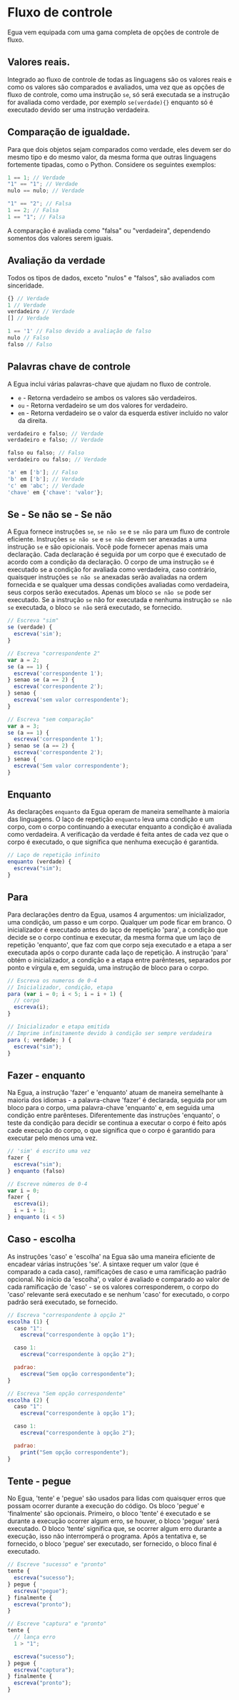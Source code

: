# Fluxo de controle

Egua vem equipada com uma gama completa de opções de controle de fluxo.

## Valores reais.

Integrado ao fluxo de controle de todas as linguagens são os valores reais e como os valores são comparados e avaliados, uma vez que as opções de fluxo de controle, como uma instrução `se`, só será executada se a instrução for avaliada como verdade, por exemplo `se(verdade){}` enquanto só é executado devido ser uma instrução verdadeira.

## Comparação de igualdade.

Para que dois objetos sejam comparados como verdade, eles devem ser do mesmo tipo e do mesmo valor, da mesma forma que outras linguagens fortemente tipadas, como o Python. Considere os seguintes exemplos:

```js
1 == 1; // Verdade
"1" == "1"; // Verdade
nulo == nulo; // Verdade

"1" == "2"; // Falsa
1 == 2; // Falsa
1 == "1"; // Falsa
```

A comparação é avaliada como "falsa" ou "verdadeira", dependendo somentos dos valores serem iguais.

## Avaliação da verdade

Todos os tipos de dados, exceto "nulos" e "falsos", são avaliados com sinceridade.

```js
{} // Verdade
1 // Verdade
verdadeiro // Verdade
[] // Verdade

1 == '1' // Falso devido a avaliação de falso
nulo // Falso
falso // Falso
```

## Palavras chave de controle

A Egua inclui várias palavras-chave que ajudam no fluxo de controle.

- `e` - Retorna verdadeiro se ambos os valores são verdadeiros.
- `ou` - Retorna verdadeiro se um dos valores for verdadeiro.
- `em` - Retorna verdadeiro se o valor da esquerda estiver incluído no valor da direita.

```js
verdadeiro e falso; // Verdade
verdadeiro e falso; // Verdade

falso ou falso; // Falso
verdadeiro ou falso; // Verdade

'a' em ['b']; // Falso
'b' em ['b']; // Verdade
'c' em 'abc'; // Verdade
'chave' em {'chave': 'valor'};
```

## Se - Se não se - Se não 

A Egua fornece instruções `se`, `se não se` e `se não` para um fluxo de controle eficiente. Instruções `se não se` e `se não` devem ser anexadas a uma instrução `se` e são opicionais. Você pode fornecer apenas mais uma declaração. Cada declaração é seguida por um corpo que é executado de acordo com a condição da declaração. O corpo de uma instrução `se` é executado se a condição for avaliada como verdadeira, caso contrário, quaisquer instruções `se não se` anexadas serão avaliadas na ordem fornecida e se qualquer uma dessas condições avaliadas como verdadeira, seus corpos serão executados. Apenas um bloco `se não se` pode ser executado. Se a instrução `se` não for executada e nenhuma instrução `se não se` executada, o bloco `se não` será executado, se fornecido.

```js
// Escreva "sim"
se (verdade) {
  escreva('sim');
}

// Escreva "correspondente 2"
var a = 2;
se (a == 1) {
  escreva('correspondente 1');
} senao se (a == 2) {
  escreva('correspondente 2');
} senao {
  escreva('sem valor correspondente');
}

// Escreva "sem comparação"
var a = 3;
se (a == 1) {
  escreva('correspondente 1');
} senao se (a == 2) {
  escreva('correspondente 2');
} senao {
  escreva('Sem valor correspondente');
}
```

## Enquanto

As declarações `enquanto` da Egua operam de maneira semelhante à maioria das linguagens. O laço de repetição `enquanto` leva uma condição e um corpo, com o corpo continuando a executar enquanto a condição é avaliada como verdadeira. A verificação da verdade é feita antes de cada vez que o corpo é executado, o que significa que nenhuma execução é garantida.

```js
// Laço de repetição infinito
enquanto (verdade) {
  escreva("sim");
}
```

## Para

Para declarações dentro da Egua, usamos 4 argumentos: um inicializador, uma condição, um passo e um corpo. Qualquer um pode ficar em branco. O inicializador é executado antes do laço de repetição 'para', a condição que decide se o corpo continua e executar, da mesma forma que um laço de repetição 'enquanto', que faz com que corpo seja executado e a etapa a ser executada após o corpo durante cada laço de repetição. A instrução 'para' obtém o inicializador, a condição e a etapa entre parênteses, separados por ponto e vírgula e, em seguida, uma instrução de bloco para o corpo.

```js
// Escreva os numeros de 0-4
// Inicializador, condição, etapa
para (var i = 0; i < 5; i = i + 1) {
  // corpo
  escreva(i);
}

// Inicializador e etapa emitida
// Imprime infinitamente devido à condição ser sempre verdadeira
para (; verdade; ) {
  escreva("sim");
}
```

## Fazer - enquanto

Na Egua, a instrução 'fazer' e 'enquanto' atuam de maneira semelhante à maioria dos idiomas - a palavra-chave 'fazer' é declarada, seguida por um bloco para o corpo, uma palavra-chave 'enquanto' e, em seguida uma condição entre parênteses. Diferentemente das instruções 'enquanto', o teste da condição para decidir se continua a executar o corpo é feito após cade execução do corpo, o que significa que o corpo é garantido para executar pelo menos uma vez.

```js
// 'sim' é escrito uma vez
fazer {
  escreva("sim");
} enquanto (falso)

// Escreve números de 0-4
var i = 0;
fazer {
  escreva(i);
  i = i + 1;
} enquanto (i < 5)
```

## Caso - escolha 

As instruções 'caso' e 'escolha' na Egua são uma maneira eficiente de encadear várias instruções 'se'. A sintaxe requer um valor (que é comparado a cada caso), ramificações de caso e uma ramificação padrão opcional. No início da 'escolha', o valor é avaliado e comparado ao valor de cada ramificação de 'caso' - se os valores corresponderem, o corpo do 'caso' relevante será executado e se nenhum 'caso' for executado, o corpo padrão será executado, se fornecido.

```js
// Escreva "correspondente à opção 2"
escolha (1) {
  caso "1":
    escreva("correspondente à opção 1");

  caso 1:
    escreva("correspondente à opção 2");

  padrao:
    escreva("Sem opção correspondente");
}

// Escreva "Sem opção correspondente"
escolha (2) {
  caso "1":
    escreva("correspondente à opção 1");

  caso 1:
    escreva("correspondente à opção 2");

  padrao:
    print("Sem opção correspondente");
}
```

## Tente - pegue  

No Egua, 'tente' e 'pegue' são usados para lidas com quaisquer erros que possam ocorrer durante a execução do código.
Os bloco 'pegue' e 'finalmente' são opcionais. Primeiro, o bloco 'tente' é executado e se durante a execução ocorrer algum erro, se houver, o bloco 'pegue' será executado. O bloco 'tente' significa que, se ocorrer algum erro durante a execução, isso não interromperá o programa. Após a tentativa e, se fornecido, o bloco 'pegue' ser executado, ser fornecido, o bloco final é executado.

```js
// Escreve "sucesso" e "pronto"
tente {
  escreva("sucesso");
} pegue {
  escreva("pegue");
} finalmente {
  escreva("pronto");
}

// Escreve "captura" e "pronto"
tente {
  // lança erro
  1 > "1";

  escreva("sucesso");
} pegue {
  escreva("captura");
} finalmente {
  escreva("pronto");
}
```
